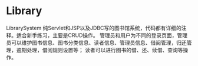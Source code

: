 # Library
LibrarySystem 
纯Servlet和JSP以及JDBC写的图书馆系统，代码都有详细的注释。适合新手练习，主要是CRUD操作。
管理员和用户为不同的登录页面，管理员可以维护图书信息、图书分类信息、读者信息、管理员信息、借阅管理，归还管理，逾期处理，借阅规则设置等；
读者可以进行图书的借、还、续借、查询等操作。
